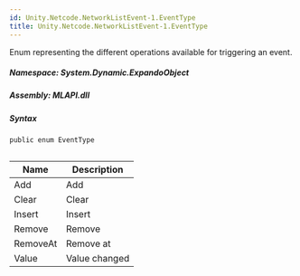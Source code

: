 ```yaml
---  
id: Unity.Netcode.NetworkListEvent-1.EventType  
title: Unity.Netcode.NetworkListEvent-1.EventType  
---
```


<div class="markdown level0 summary">

Enum representing the different operations available for triggering an
event.

</div>

<div class="markdown level0 conceptual">

</div>

##### **Namespace**: System.Dynamic.ExpandoObject

##### **Assembly**: MLAPI.dll

##### Syntax

``` lang-csharp
public enum EventType
```

## 

| Name     | Description   |
|----------|---------------|
| Add      | Add           |
| Clear    | Clear         |
| Insert   | Insert        |
| Remove   | Remove        |
| RemoveAt | Remove at     |
| Value    | Value changed |
